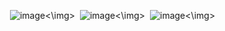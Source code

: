 <img> ![image](https://github.com/user-attachments/assets/16ac11e4-2477-405d-9d42-e37a09dedf0a)<\img>
<img> ![image](https://github.com/user-attachments/assets/ad1994ca-2593-4bf4-a1bc-b3d5bed2c3ee)<\img>
<img> ![image](https://github.com/user-attachments/assets/20478818-4888-4d69-8a91-07e1131a7bf5)<\img>


